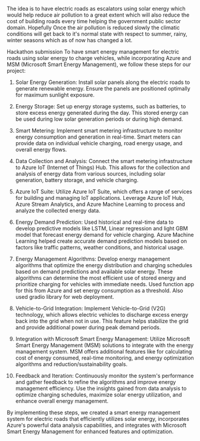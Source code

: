 The idea is to have electric roads as escalators using solar energy which would help reduce air pollution to a great extent which will also reduce the cost of building roads every time helping the government public sector domain. Hopefully Once the air pollution is reduced slowly the climatic conditions will get back to it's normal state with respect to summer, rainy, winter seasons which as of now has changed a lot.

Hackathon submission 
To have smart energy management for electric roads using solar energy to charge vehicles, while incorporating Azure and MSM (Microsoft Smart Energy Management), we follow these steps for our project:

1. Solar Energy Generation: Install solar panels along the electric roads to generate renewable energy. Ensure the panels are positioned optimally for maximum sunlight exposure.

2. Energy Storage: Set up energy storage systems, such as batteries, to store excess energy generated during the day. This stored energy can be used during low solar generation periods or during high demand.

3. Smart Metering: Implement smart metering infrastructure to monitor energy consumption and generation in real-time. Smart meters can provide data on individual vehicle charging, road energy usage, and overall energy flows.

4. Data Collection and Analysis: Connect the smart metering infrastructure to Azure IoT (Internet of Things) Hub. This allows for the collection and analysis of energy data from various sources, including solar generation, battery storage, and vehicle charging.

5. Azure IoT Suite: Utilize Azure IoT Suite, which offers a range of services for building and managing IoT applications. Leverage Azure IoT Hub, Azure Stream Analytics, and Azure Machine Learning to process and analyze the collected energy data.

6. Energy Demand Prediction: Used historical and real-time data to develop predictive models like LSTM, Linear regression and light GBM model that forecast energy demand for vehicle charging. Azure Machine Learning helped create accurate demand prediction models based on factors like traffic patterns, weather conditions, and historical usage.

7. Energy Management Algorithms: Develop energy management algorithms that optimize the energy distribution and charging schedules based on demand predictions and available solar energy. These algorithms can determine the most efficient use of stored energy and prioritize charging for vehicles with immediate needs. Used function app for this from Azure and set energy consumption as a threshold. Also used gradio library for web deployment.

8. Vehicle-to-Grid Integration: Implement Vehicle-to-Grid (V2G) technology, which allows electric vehicles to discharge excess energy back into the grid when not in use. This feature helps stabilize the grid and provide additional power during peak demand periods.

9. Integration with Microsoft Smart Energy Management: Utilize Microsoft Smart Energy Management (MSM) solutions to integrate with the energy management system. MSM offers additional features like for calculating cost of energy consumed, real-time monitoring, and energy optimization algorithms and reduction/sustainability goals.

10. Feedback and Iteration: Continuously monitor the system's performance and gather feedback to refine the algorithms and improve energy management efficiency. Use the insights gained from data analysis to optimize charging schedules, maximize solar energy utilization, and enhance overall energy management.

By implementing these steps, we created a smart energy management system for electric roads that efficiently utilizes solar energy, incorporates Azure's powerful data analysis capabilities, and integrates with Microsoft Smart Energy Management for enhanced features and optimization.
